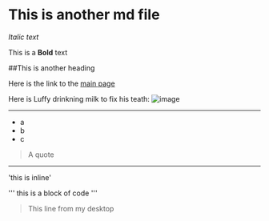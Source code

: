# This is another md file

*Italic text*

This is a **Bold** text

##This is another heading

Here is the link to the [main page](https://mkhlf.github.io/cse15l-lab-reports)

Here is Luffy drinkning milk to fix his teath: ![image](https://i.ytimg.com/vi/yOS15KlB2iQ/maxresdefault.jpg)

---

* a
* b
* c

> A quote

---

'this is inline' 

'''
this is a block of code
'''

> This line from my desktop